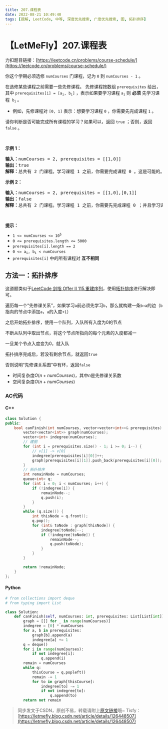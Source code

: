 ```yaml
---
title: 207.课程表
date: 2022-08-21 10:49:40
tags: [题解, LeetCode, 中等, 深度优先搜索, 广度优先搜索, 图, 拓扑排序]
---
```


# 【LetMeFly】207.课程表

力扣题目链接：[https://leetcode.cn/problems/course-schedule/](https://leetcode.cn/problems/course-schedule/)

<p>你这个学期必须选修 <code>numCourses</code> 门课程，记为 <code>0</code> 到 <code>numCourses - 1</code> 。</p>

<p>在选修某些课程之前需要一些先修课程。 先修课程按数组 <code>prerequisites</code> 给出，其中 <code>prerequisites[i] = [a<sub>i</sub>, b<sub>i</sub>]</code> ，表示如果要学习课程 <code>a<sub>i</sub></code> 则 <strong>必须</strong> 先学习课程  <code>b<sub>i</sub></code><sub> </sub>。</p>

<ul>
	<li>例如，先修课程对 <code>[0, 1]</code> 表示：想要学习课程 <code>0</code> ，你需要先完成课程 <code>1</code> 。</li>
</ul>

<p>请你判断是否可能完成所有课程的学习？如果可以，返回 <code>true</code> ；否则，返回 <code>false</code> 。</p>

<p> </p>

<p><strong>示例 1：</strong></p>

<pre>
<strong>输入：</strong>numCourses = 2, prerequisites = [[1,0]]
<strong>输出：</strong>true
<strong>解释：</strong>总共有 2 门课程。学习课程 1 之前，你需要完成课程 0 。这是可能的。</pre>

<p><strong>示例 2：</strong></p>

<pre>
<strong>输入：</strong>numCourses = 2, prerequisites = [[1,0],[0,1]]
<strong>输出：</strong>false
<strong>解释：</strong>总共有 2 门课程。学习课程 1 之前，你需要先完成​课程 0 ；并且学习课程 0 之前，你还应先完成课程 1 。这是不可能的。</pre>

<p> </p>

<p><strong>提示：</strong></p>

<ul>
	<li><code>1 <= numCourses <= 10<sup>5</sup></code></li>
	<li><code>0 <= prerequisites.length <= 5000</code></li>
	<li><code>prerequisites[i].length == 2</code></li>
	<li><code>0 <= a<sub>i</sub>, b<sub>i</sub> < numCourses</code></li>
	<li><code>prerequisites[i]</code> 中的所有课程对 <strong>互不相同</strong></li>
</ul>


    
## 方法一：拓扑排序

这道题类似于[LeetCode 剑指 Offer II 115.重建序列](https://blog.letmefly.xyz/2022/07/23/LeetCode%20%E5%89%91%E6%8C%87%20Offer%20II%200115.%20%E9%87%8D%E5%BB%BA%E5%BA%8F%E5%88%97/)，使用[拓扑排序](https://blog.letmefly.xyz/tags/%E6%8B%93%E6%89%91%E6%8E%92%E5%BA%8F/)进行解决即可。

遍历每一个“先修课关系”，如果学习```a```前必须先学习```b```，那么就构建一条```b→a```的边（```b```指向的节点中添加```a```，```a```的入度```+1```）

之后开始拓扑排序，使用一个队列，入队所有入度为$0$的节点

不断从队列中取出节点，将这个节点所指向的每个元素的入度都减一

一旦某个节点入度变为$0$，就入队

拓扑排序完成后，若没有剩余节点，就返回```true```

否则说明“先修课关系图”中有环，返回```false```

+ 时间复杂度$O(n + numCourses)$，其中$n$是先修课关系数
+ 空间复杂度$O(n + numCourses)$

### AC代码

#### C++

```cpp
class Solution {
public:
    bool canFinish(int numCourses, vector<vector<int>>& prerequisites) {
        vector<vector<int>> graph(numCourses);
        vector<int> indegree(numCourses);
        // 建图
        for (int i = prerequisites.size() - 1; i >= 0; i--) {
            // v[1] -> v[0]
            indegree[prerequisites[i][0]]++;
            graph[prerequisites[i][1]].push_back(prerequisites[i][0]);
        }
        // 拓扑排序
        int remainNode = numCourses;
        queue<int> q;
        for (int i = 0; i < numCourses; i++) {
            if (!indegree[i]) {
                remainNode--;
                q.push(i);
            }
        }
        while (q.size()) {
            int thisNode = q.front();
            q.pop();
            for (int& toNode : graph[thisNode]) {
                indegree[toNode]--;
                if (!indegree[toNode]) {
                    remainNode--;
                    q.push(toNode);
                }
            }
        }

        return !remainNode;
    }
};
```

#### Python

```python
# from collections import deque
# from typing import List

class Solution:
    def canFinish(self, numCourses: int, prerequisites: List[List[int]]) -> bool:
        graph = [[] for _ in range(numCourses)]
        indegree = [0] * numCourses
        for a, b in prerequisites:
            graph[b].append(a)
            indegree[a] += 1
        q = deque()
        for i in range(numCourses):
            if not indegree[i]:
                q.append(i)
        remain = numCourses
        while q:
            thisCourse = q.popleft()
            remain -= 1
            for to in graph[thisCourse]:
                indegree[to] -= 1
                if not indegree[to]:
                    q.append(to)
        return not remain
```

> 同步发文于CSDN，原创不易，转载请附上[原文链接](https://blog.letmefly.xyz/2022/08/21/LeetCode%200207.%E8%AF%BE%E7%A8%8B%E8%A1%A8/)哦~
> Tisfy：[https://letmefly.blog.csdn.net/article/details/126448507](https://letmefly.blog.csdn.net/article/details/126448507)

